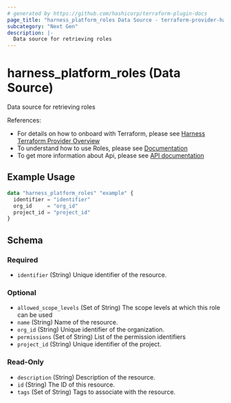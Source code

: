 ```yaml
---
# generated by https://github.com/hashicorp/terraform-plugin-docs
page_title: "harness_platform_roles Data Source - terraform-provider-harness"
subcategory: "Next Gen"
description: |-
  Data source for retrieving roles
---
```


# harness_platform_roles (Data Source)

Data source for retrieving roles

References:
- For details on how to onboard with Terraform, please see [Harness Terraform Provider Overview](https://developer.harness.io/docs/platform/automation/terraform/harness-terraform-provider-overview/)
- To understand how to use Roles, please see [Documentation](https://developer.harness.io/docs/platform/Role-Based-Access-Control/add-manage-roles)
- To get more information about Api, please see [API documentation](https://apidocs.harness.io/tag/Roles)
## Example Usage

```terraform
data "harness_platform_roles" "example" {
  identifier = "identifier"
  org_id     = "org_id"
  project_id = "project_id"
}
```

<!-- schema generated by tfplugindocs -->
## Schema

### Required

- `identifier` (String) Unique identifier of the resource.

### Optional

- `allowed_scope_levels` (Set of String) The scope levels at which this role can be used
- `name` (String) Name of the resource.
- `org_id` (String) Unique identifier of the organization.
- `permissions` (Set of String) List of the permission identifiers
- `project_id` (String) Unique identifier of the project.

### Read-Only

- `description` (String) Description of the resource.
- `id` (String) The ID of this resource.
- `tags` (Set of String) Tags to associate with the resource.


